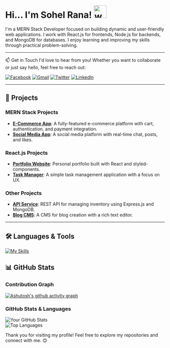 # Hi... I'm Sohel Rana! <img src="https://user-images.githubusercontent.com/72663882/171687151-bb31c996-c9d2-49c8-b593-734946893b23.gif" alt="waving hand gif" aria-hidden="true" width="40" />

I'm a MERN Stack Developer focused on building dynamic and user-friendly web applications. I work with React.js for frontends, Node.js for backends, and MongoDB for databases. I enjoy learning and improving my skills through practical problem-solving.

---

📫 Get in Touch
I'd love to hear from you! Whether you want to collaborate or just say hello, feel free to reach out:

[![Facebook](https://img.icons8.com/color/48/facebook-circled--v1.png)](https://www.facebook.com/sha.dat.5036)
[![Gmail](https://img.icons8.com/color/48/gmail.png)](mailto:your.email@gmail.com)
[![Twitter](https://img.icons8.com/color/48/twitter-circled.png)](https://twitter.com/yourusername)
[![LinkedIn](https://img.icons8.com/color/48/linkedin-circled.png)](https://www.linkedin.com/in/sohel-rana-93423a2ba/)





---

## 🌟 Projects

### MERN Stack Projects
- **[E-Commerce App](https://github.com/yourusername/ecommerce-app)**: A fully-featured e-commerce platform with cart, authentication, and payment integration.
- **[Social Media App](https://github.com/yourusername/social-media-app)**: A social media platform with real-time chat, posts, and likes.

### React.js Projects
- **[Portfolio Website](https://github.com/yourusername/portfolio)**: Personal portfolio built with React and styled-components.
- **[Task Manager](https://github.com/yourusername/task-manager)**: A simple task management application with a focus on UX.

### Other Projects
- **[API Service](https://github.com/yourusername/api-service)**: REST API for managing inventory using Express.js and MongoDB.
- **[Blog CMS](https://github.com/yourusername/blog-cms)**: A CMS for blog creation with a rich text editor.

---

## 🛠️ Languages & Tools

[![My Skills](https://skillicons.dev/icons?i=html,css,tailwind,js,react,vite,ts,expressjs,nodejs,mongodb,firebase,netlify,vercel,git,github,vscode,figma,stackoverflow&perline=13)](#)


## 📊 GitHub Stats

### Contribution Graph
[![Ashutosh's github activity graph](https://github-readme-activity-graph.vercel.app/graph?username=Sohelrana2815&theme=github-compact)](https://github.com/ashutosh00710/github-readme-activity-graph)


### GitHub Stats & Languages
![Your GitHub Stats](https://github-readme-stats.vercel.app/api?username=Sohelrana2815&show_icons=true&hide=issues&count_private=true&theme=radical)  
![Top Languages](https://github-readme-stats.vercel.app/api/top-langs/?username=Sohelrana2815&layout=compact&theme=radical)

Thank you for visiting my profile! Feel free to explore my repositories and connect with me. 😊
